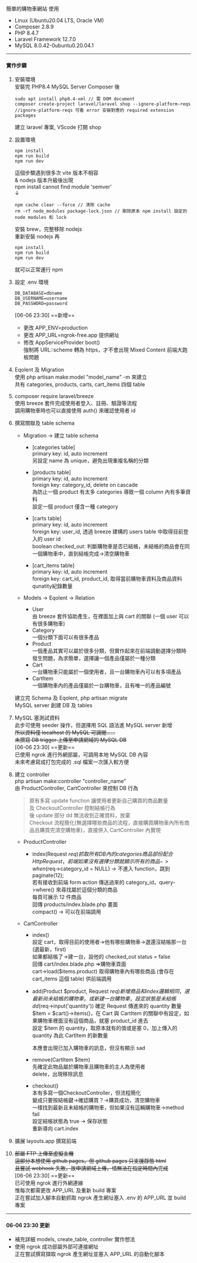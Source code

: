 簡單的購物車網站
使用
+ Linux (Ubuntu20.04 LTS, Oracle VM)
+ Composer 2.8.9
+ PHP 8.4.7
+ Laravel Framework 12.7.0
+ MySQL 8.0.42-0ubuntu0.20.04.1

---

#### 實作步驟

1. 安裝環境  
    安裝完 PHP8.4 MySQL Server Composer 後
    ```
    sudo apt install php8.4-xml // 需 DOM document
    composer create-project laravel/laravel shop --ignore-platform-reqs
    //ignore-platform-reqs 可看 error 安裝對應的 required extension packages
    ```
    建立 laravel 專案, VScode 打開 shop

2. 設置環境
    ```
    npm install
    npm run build
    npm run dev
    ```
    這個步驟遇到很多次 vite 版本不相容  
    & nodejs 版本升級後出現  
    npm install cannot find module 'semver'  
    ↓
    ```
    npm cache clear --force // 清除 cache
    rm -rf node_modules package-lock.json // 刪除原本 npm install 設定的 node modules 和 lock
    ```
    安裝 brew，完整移除 nodejs  
    重新安裝 nodejs 再  
    ```
    npm install
    npm run build
    npm run dev
    ```
    就可以正常運行 npm  

4. 設定 .env 環境  
    ```
    DB_DATABASE=dbname
    DB_USERNAME=username
    DB_PASSWORD=password
    ```
    
    [06-06 23:30] ==新增==  
    * 更改 APP_ENV=production  
    * 更改 APP_URL=ngrok-free.app 提供網址  
    * 修改 AppServiceProvider boot()  
        強制將 URL::scheme 轉為 https，才不會出現 Mixed Content 前端大跑板問題  

5. Eqolent 及 Migration  
    使用 php artisan make:model "model_name" -m 來建立  
    共有 categories, products, carts, cart_items 四個 table  
    
6. composer require laravel/breeze  
   使用 breeze 套件完成使用者登入、註冊、驗證等流程  
   調用購物車時也可以直接使用 auth() 來確認使用者 id  

7. 撰寫關聯及 table schema  
    * Migration -> 建立 table schema  
        - [categories table]  
            primary key: id, auto increment  
            另設定 name 為 unique，避免出現重複名稱的分類  

        - [products table]  
            primary key: id, auto increment  
            foreign key: category_id, delete on cascade  
            為防止一個 product 有太多 categories 導致一個 column 內有多筆資料  
            設定一個 product 僅含一種 category  

        - [carts table]  
            primary key: id, auto increment  
            foreign key: user_id, 透過 breeze 建構的 users table 中取得目前登入的 user id  
            boolean checked_out: 判斷購物車是否已結帳，未結帳的商品會在同一個購物車中，直到結帳完成->清空購物車  

        - [cart_items table]  
            primary key: id, auto increment  
            foreign key: cart_id, product_id, 取得當前購物車資料及商品資料  
            qunatity紀錄數量

    * Models -> Eqolent -> Relation  
        - User  
            由 breeze 套件協助產生，在裡面加上與 cart 的關聯 (一個 user 可以有很多購物車)  
        - Category  
            一個分類下面可以有很多產品  
        - Product  
            一個產品其實可以屬於很多分類，但實作起來在前端調動選擇分類時發生問題，為求簡單，選擇讓一個產品僅屬於一種分類  
        - Cart  
            一台購物車只能屬於一個使用者，且一台購物車內可以有多項產品  
        - CartItem  
            一個購物車內的產品僅屬於一台購物車，且有唯一的產品編號  

    建立完 Schema 及 Eqolent, php artisan migrate  
    MySQL server 創建 DB 及 tables  
   
8. MySQL 塞測試資料  
    此步可使用 seeder 操作，但選擇用 SQL 語法進 MySQL server 新增  
    ~~所以資料僅 localhost 的 MySQL 可調閱......~~  
    ~~未撰寫 DB trigger 上傳至申請網域的 MySQL DB~~  
    [06-06 23:30] ==更新==  
    已使用 ngrok 進行外網部屬，可調用本地 MySQL DB 內容  
    未來考慮寫成打包完成的 .sql 檔案一次匯入較方便  
   
10. 建立 controller  
    php artisan make:controller "controller_name"  
    由 ProductController, CartController 來控制 DB 行為  
    >原有多寫 update function 讓使用者更新自己購買的商品數量  
    >及 CheckoutController 控制結帳行為  
    >後 update 部分 dd 無法收到正確資料，放棄  
    >Checkout 流程簡化(無選擇哪些商品的流程，直接購買購物車內所有商品且購買完清空購物車)，直接併入 CartController 內實現  

    * ProductController  
        - index(Request $req)  
            抓取所有 DB 內的 categories  
            商品部份配合 Http Request，前端如果沒有選擇分類就顯示所有的商品 -> when($req->category_id = NULL) -> 不進入 function，跳到paginate(12);  
            若有接收到前端 form action 傳送過來的 category_id，query->where() 來尋找屬於這個分類的商品  
            每頁可展示 12 件商品  
            回傳 products/index.blade.php 畫面  
            compact() -> 可以在前端調用  

    * CartController  
        - index()  
            設定 cart，取得目前的使用者->他有哪些購物車->選還沒結帳那一台 (選最新，first)  
            如果都結帳了->建一台，設他的 checked_out status = false  
            回傳 cart/index.blade.php =>購物車頁面  
            cart->load($items.product) 取得購物車內有哪些商品 (會存在 cart_items 這個 table) 供前端調用  

        - add(Product $product, Request $req)  
            新增商品  
            和 index 邏輯相同，選最新尚未結帳的購物車，或新建一台購物車，設定狀態是未結帳  
            dd($req->input('quantity')) 確定 Request 傳進來的 quantity 數量  
            $item = $cart()->items()，在 Cart 與 CartItem 的關聯中有設定，如果購物車裡面沒有這個商品，就塞 product_id 進去  
            設定 $item 的 quantity，取原本就有的值或是塞 0，加上傳入的 quantity 為此 CartItem 的新數量  

            本應會出現已加入購物車的訊息，但沒有顯示 sad  

        - remove(CartItem $item)  
            先確定此物品屬於購物車且購物車的主人為使用者  
            delete，出現移除訊息  

        - checkout()  
            本有多寫一個CheckoutController，但流程簡化  
            變成只要按結帳鍵->確認購買？->購買成功，清空購物車  
            一樣找到最新且未結帳的購物車，但如果沒有這輛購物車->method fail  
            設定結帳狀態為 true -> 保存狀態  
            重新導向 cart.index  
    
12. 擴展 layouts.app 撰寫前端  

13. ~~部屬 FTP 上傳至虛擬主機~~  
    ~~這部分本想使用 github pages，但 github pages 只支援靜態 html~~  
    ~~且嘗試 webhook 失敗，故申請網域上傳，惜無法在指定時間內完成~~  
    [06-06 23:30] ==更新==  
    已可使用 ngrok 進行外網連線  
    惟每次都需更改 APP_URL 及重新 build 專案  
    正在嘗試加入腳本自動抓取 ngrok 產生網址塞入 .env 的 APP_URL 並 build 專案  

---
#### 06-06 23:30 更新  

* 補充詳細 models, create_table, controller 實作想法  
* 使用 ngrok 成功部屬外部可連接網址  
    正在嘗試撰寫擷取 ngrok 產生網址並塞入 APP_URL 的自動化腳本  
